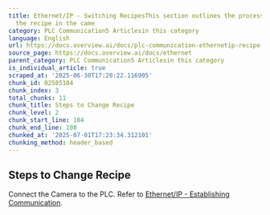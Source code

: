 ```yaml
---
title: Ethernet/IP - Switching RecipesThis section outlines the process for changing
  the recipe in the came
category: PLC Communication5 Articlesin this category
language: English
url: https://docs.overview.ai/docs/plc-communication-ethernetip-recipe-switch
source_page: https://docs.overview.ai/docs/ethernet
parent_category: PLC Communication5 Articlesin this category
is_individual_article: true
scraped_at: '2025-06-30T17:20:22.116905'
chunk_id: 02585104
chunk_index: 3
total_chunks: 11
chunk_title: Steps to Change Recipe
chunk_level: 2
chunk_start_line: 104
chunk_end_line: 108
chunked_at: '2025-07-01T17:23:34.312101'
chunking_method: header_based
---
```


## Steps to Change Recipe

Connect the Camera to the PLC. Refer to [Ethernet/IP - Establishing Communication](/docs/plc-communication-ethernetip-connections).
